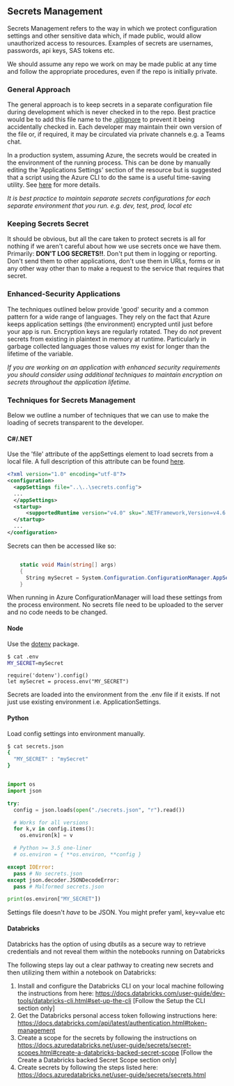 ## Secrets Management

Secrets Management refers to the way in which we protect configuration settings and other sensitive data which, if 
made public, would allow unauthorized access to resources. Examples of secrets are usernames, passwords, api keys, SAS 
tokens etc.

We should assume any repo we work on may be made public at any time and follow the appropriate procedures, even if 
the repo is initially private.

### General Approach

The general approach is to keep secrets in a separate configuration file during development which is never checked in 
to the repo. Best practice would be to add this file name to the [.gitignore](https://git-scm.com/docs/gitignore) to prevent it being accidentally checked in.
Each developer may maintain their own version of the file or, if required, it may be circulated via private channels e.g. a Teams chat.

In a production system, assuming Azure, the secrets would be created in the environment of the running process. This can be done by manually editing the 'Applications Settings' section of the resource but is suggested that a script using
the Azure CLI to do the same is a useful time-saving utility. See [here](https://docs.microsoft.com/en-us/cli/azure/webapp/config/appsettings?view=azure-cli-latest) for more details.

*It is best practice to maintain separate secrets configurations for each separate environment that you run. e.g. dev, test, prod, local etc*

### Keeping Secrets Secret

It should be obvious, but all the care taken to protect secrets is all for nothing if we aren't careful about how we use secrets once we have them. Primarily: **DON'T LOG SECRETS!!**. Don't put them in logging or reporting. Don't send them to other applications, don't use them in URLs, forms or in any other way other than to make a request to the service that requires that secret.

### Enhanced-Security Applications

The techniques outlined below provide 'good' security and a common pattern for a wide range of languages. They rely on 
the fact that Azure keeps application settings (the environment) encrypted until just before your app is run. Encryption keys are regularly rotated. They do *not* prevent secrets from existing in plaintext in memory at runtime. Particularly in garbage collected languages those values my exist for longer than the lifetime of the variable.

*If you are working on an application with enhanced security requirements you should consider using additional techniques to maintain encryption on secrets throughout the application lifetime.*


### Techniques for Secrets Management

Below we outline a number of techniques that we can use to make the loading of secrets transparent to the 
developer.

#### C#/.NET

Use the 'file' attribute of the appSettings element to load secrets from a local file. A full description of this attribute can be found [here](https://docs.microsoft.com/en-us/dotnet/framework/configure-apps/file-schema/appsettings/appsettings-element-for-configuration).


``` XML
<?xml version="1.0" encoding="utf-8"?>
<configuration>
  <appSettings file="..\..\secrets.config">
  ...
  </appSettings>
  <startup> 
      <supportedRuntime version="v4.0" sku=".NETFramework,Version=v4.6.1" />
  </startup>
  ...
</configuration>
```

Secrets can then be accessed like so:

```C#

    static void Main(string[] args) 
    {
      String mySecret = System.Configuration.ConfigurationManager.AppSettings["mySecret"];
    }
```

When running in Azure ConfigurationManager will load these settings from the process environment. No secrets file need to be uploaded to the server and no code needs to be changed.

#### Node

Use the [dotenv](https://www.npmjs.com/package/dotenv) package.

```bash
$ cat .env
MY_SECRET=mySecret
```

```node
require('dotenv').config()
let mySecret = process.env("MY_SECRET")
```

Secrets are loaded into the environment from the .env file if it exists. If not just use existing environment i.e. ApplicationSettings.

#### Python

Load config settings into environment manually.

```bash
$ cat secrets.json
{
  "MY_SECRET" : "mySecret"
}
```


```Python

import os
import json

try:
  config = json.loads(open("./secrets.json", "r").read())

  # Works for all versions
  for k,v in config.items():
    os.environ[k] = v

  # Python >= 3.5 one-liner
  # os.environ = { **os.environ, **config }

except IOError:
  pass # No secrets.json
except json.decoder.JSONDecodeError:
  pass # Malformed secrets.json

print(os.environ["MY_SECRET"])

```

Settings file doesn't *have* to be JSON. You might prefer yaml, key=value etc

#### Databricks

Databricks has the option of using dbutils as a secure way to retrieve credentials and not reveal them within the notebooks running on Databricks
 
The following steps lay out a clear pathway to creating new secrets and then utilizing them within a notebook on Databricks: 
 
1) Install and configure the Databricks CLI on your local machine following the instructions from here: https://docs.databricks.com/user-guide/dev-tools/databricks-cli.html#set-up-the-cli [Follow the Setup the CLI section only]
2) Get the Databricks personal access token following instructions here: https://docs.databricks.com/api/latest/authentication.html#token-management 
3) Create a scope for the secrets by following the instructions on https://docs.azuredatabricks.net/user-guide/secrets/secret-scopes.html#create-a-databricks-backed-secret-scope [Follow the Create a Databricks backed Secret Scope section only]
4) Create secrets by following the steps listed here: https://docs.azuredatabricks.net/user-guide/secrets/secrets.html 